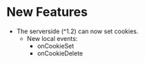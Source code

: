 # New Features

- The serverside (^1.2) can now set cookies.
  - New local events:
    - onCookieSet
    - onCookieDelete
